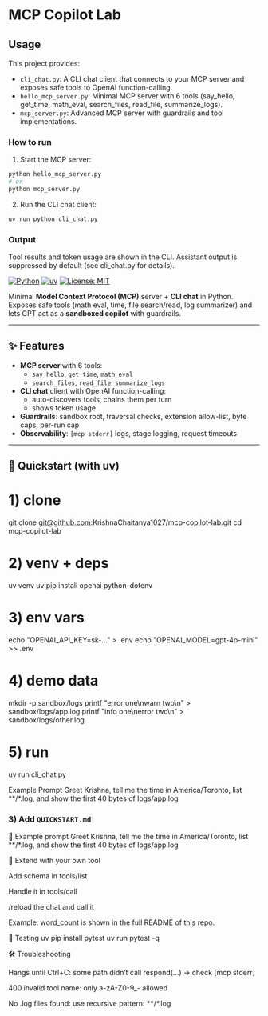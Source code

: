 # MCP Copilot Lab

## Usage

This project provides:
- `cli_chat.py`: A CLI chat client that connects to your MCP server and exposes safe tools to OpenAI function-calling.
- `hello_mcp_server.py`: Minimal MCP server with 6 tools (say_hello, get_time, math_eval, search_files, read_file, summarize_logs).
- `mcp_server.py`: Advanced MCP server with guardrails and tool implementations.

### How to run

1. Start the MCP server:
  ```bash
  python hello_mcp_server.py
  # or
  python mcp_server.py
  ```
2. Run the CLI chat client:
  ```bash
  uv run python cli_chat.py
  ```

### Output

Tool results and token usage are shown in the CLI. Assistant output is suppressed by default (see cli_chat.py for details).

[![Python](https://img.shields.io/badge/Python-3.11+-blue.svg)](https://www.python.org/)
[![uv](https://img.shields.io/badge/packaging-uv-brightgreen)](https://docs.astral.sh/uv/)
[![License: MIT](https://img.shields.io/badge/License-MIT-yellow.svg)](LICENSE)

Minimal **Model Context Protocol (MCP)** server + **CLI chat** in Python.  
Exposes safe tools (math eval, time, file search/read, log summarizer) and lets GPT act as a **sandboxed copilot** with guardrails.

---

## ✨ Features

- **MCP server** with 6 tools:
  - `say_hello`, `get_time`, `math_eval`
  - `search_files`, `read_file`, `summarize_logs`
- **CLI chat** client with OpenAI function-calling:
  - auto-discovers tools, chains them per turn
  - shows token usage
- **Guardrails**: sandbox root, traversal checks, extension allow-list, byte caps, per-run cap
- **Observability**: `[mcp stderr]` logs, stage logging, request timeouts

---

## 🚀 Quickstart (with uv)

# 1) clone
git clone git@github.com:KrishnaChaitanya1027/mcp-copilot-lab.git
cd mcp-copilot-lab

# 2) venv + deps
uv venv
uv pip install openai python-dotenv

# 3) env vars
echo "OPENAI_API_KEY=sk-..." > .env
echo "OPENAI_MODEL=gpt-4o-mini" >> .env

# 4) demo data
mkdir -p sandbox/logs
printf "error one\nwarn two\n"  > sandbox/logs/app.log
printf "info one\nerror two\n" > sandbox/logs/other.log

# 5) run
uv run cli_chat.py


Example Prompt
Greet Krishna, tell me the time in America/Toronto,
list **/*.log, and show the first 40 bytes of logs/app.log
### 3) Add `QUICKSTART.md`

💬 Example prompt
Greet Krishna, tell me the time in America/Toronto,
list **/*.log, and show the first 40 bytes of logs/app.log

🧩 Extend with your own tool

Add schema in tools/list

Handle it in tools/call

/reload the chat and call it

Example: word_count is shown in the full README of this repo.

🧪 Testing
uv pip install pytest
uv run pytest -q

🛠 Troubleshooting

Hangs until Ctrl+C: some path didn’t call respond(...) → check [mcp stderr]

400 invalid tool name: only a-zA-Z0-9_- allowed

No .log files found: use recursive pattern: **/*.log
